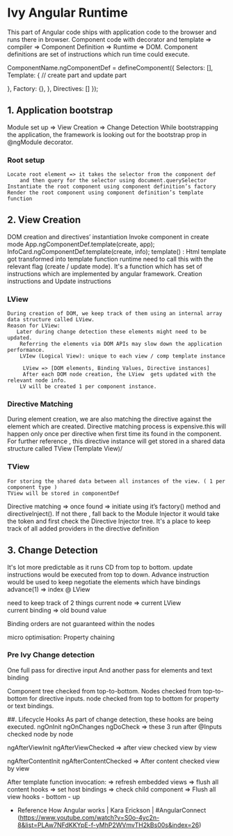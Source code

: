# Ivy Angular Runtime

This part of Angular code ships with application code to the browser and runs there in browser.
Component code with decorator and template => compiler => Component Definition => Runtime => DOM.
Component definitions are set of instructions which run time could execute.

ComponentName.ngComponentDef = defineComponent({
Selectors: [],
Template: {
		// create part and update part 
 
}, 
Factory: {},
},
Directives: []
});

## 1. Application bootstrap
 Module set up => View Creation => Change Detection
 While bootstrapping the application, the framework is looking out for the bootstrap prop in @ngModule decorator. 
   ### Root setup
	Locate root element => it takes the selector from the component def
	    and then query for the selector using document.querySelector 
	Instantiate the root component using component definition’s factory 
	Render the root component using component definition’s template function
 ## 2. View Creation
  DOM creation and directives’ instantiation 
  Invoke component in create mode 
  App.ngComponentDef.template(create, app);
  InfoCard.ngComponentDef.template(create, info);
  template() :
	Html template got transformed into template function  runtime need to call this with the relevant flag (create / update mode).
	It's a function which has set of instructions which are implemented by angular framework.
	Creation instructions and Update instructions
  
   ### LView
  	During creation of DOM, we keep track of them using an internal array data structure called LView.
  	Reason for LView:
	   Later during change detection these elements might need to be updated. 
        Referring the elements via DOM APIs may slow down the application performance. 
        LVIew (Logical View): unique to each view / comp template instance 
    
         LView => [DOM elements, Binding Values, Directive instances]
         After each DOM node creation, the LView  gets updated with the relevant node info.
        LV will be created 1 per component instance.
  ### Directive Matching
  
  During element creation, we are also matching the directive against the element which are created.
  Directive matching process is expensive.this will happen only once per directive when first time 
   its found in the component.
   For further reference , this directive instance will get stored in a shared data structure
     called TView (Template View)/

   ### TView
   
 	For storing the shared data between all instances of the view. ( 1 per component type )
 	TView will be stored in componentDef

   Directive matching => once found => initiate using it’s factory() method and directiveInject(<directiveRef>).
   If not there , fall back to the Module Injector 
   it would take the token and first check the Directive Injector tree.
   It's a place to keep track of all added providers in the directive definition
    
## 3. Change Detection
It's lot more predictable as it runs CD from top to bottom.
update instructions would be executed from top to down.
Advance instruction would be used to keep negotiate the elements which have bindings
advance(1) => index @ LView 

need to keep track of 2 things
 current node => current LView  
 current binding => old bound value 

Binding orders are not guaranteed within the nodes

micro optimisation: 
Property chaining 

### Pre Ivy Change detection
One full pass for directive input 
And another pass for elements and text binding

Component tree checked from top-to-bottom.
Nodes checked from top-to-bottom for directive inputs.
node checked from top to bottom for property or text bindings.

##. Lifecycle Hooks
As part of change detection, these hooks are being executed.
ngOnInit
ngOnChanges 
ngDoCheck 
=> these 3 run after @Inputs checked
   node by node 

ngAfterViewInit 
ngAfterViewChecked 
=> after view checked
    view by view 

ngAfterContentInit
ngAfterContentChecked
=> After content checked
    view by view

After template function invocation:
	=> refresh embedded views 
	=> flush all content hooks 
	=> set host bindings 
	=> check child component 
	=> Flush all view hooks - bottom - up

- Reference
How Angular works | Kara Erickson | #AngularConnect
(https://www.youtube.com/watch?v=S0o-4yc2n-8&list=PLAw7NFdKKYpE-f-yMhP2WVmvTH2kBs00s&index=26)
